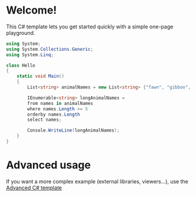 # Welcome!

This C# template lets you get started quickly with a simple one-page playground.

```C# runnable
using System;
using System.Collections.Generic;
using System.Linq;

class Hello 
{
    static void Main() 
    {
        List<string> animalNames = new List<string> {"fawn", "gibbon", "heron", "ibex", "jackalope"};

        IEnumerable<string> longAnimalNames = 
        from names in animalNames 
        where names.Length >= 5 
        orderby names.Length
        select names;

        Console.WriteLine(longAnimalNames);
    }
}

```

# Advanced usage

If you want a more complex example (external libraries, viewers...), use the [Advanced C# template](https://tech.io/select-repo/386)
